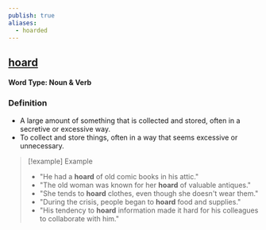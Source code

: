 ```yaml
---
publish: true
aliases:
  - hoarded
---
```


## [hoard](https://dictionary.cambridge.org/dictionary/english/hoard)
#### Word Type: Noun & Verb

### Definition
 - A large amount of something that is collected and stored, often in a secretive or excessive way.  
- To collect and store things, often in a way that seems excessive or unnecessary.

> [!example] Example
> 
> - "He had a **hoard** of old comic books in his attic."
> - "The old woman was known for her **hoard** of valuable antiques."
> - "She tends to **hoard** clothes, even though she doesn't wear them."
> - "During the crisis, people began to **hoard** food and supplies."
> - "His tendency to **hoard** information made it hard for his colleagues to collaborate with him."
